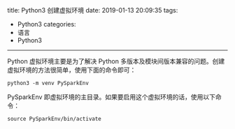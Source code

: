 title: Python3 创建虚拟环境
date: 2019-01-13 20:09:35
tags:
- Python3
categories:
- 语言
- Python3
---
Python 虚拟环境主要是为了解决 Python 多版本及模块间版本兼容的问题。创建虚拟环境的方法很简单，使用下面的命令即可：

    python3 -m venv PySparkEnv

PySparkEnv 即虚拟环境的主目录。如果要启用这个虚拟环境的话，使用以下命令：

    source PySparkEnv/bin/activate
